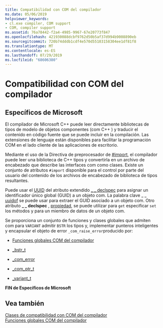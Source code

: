 ```yaml
---
title: Compatibilidad con COM del compilador
ms.date: 05/06/2019
helpviewer_keywords:
- cl.exe compiler, COM support
- COM, compiler support
ms.assetid: 76a78442-f2a4-4985-9967-67e20773f847
ms.openlocfilehash: 421930088dcbf9762d50b5af37d994b9008890eb
ms.sourcegitcommit: 720b74dddb1cdf4e570d55103158304ee1df81f8
ms.translationtype: MT
ms.contentlocale: es-ES
ms.lasthandoff: 07/29/2019
ms.locfileid: "68606380"
---
```

# <a name="compiler-com-support"></a>Compatibilidad con COM del compilador

## <a name="microsoft-specific"></a>Específicos de Microsoft

El compilador de Microsoft C++ puede leer directamente bibliotecas de tipos de modelo de objetos componentes (com C++ ) y traducir el contenido en código fuente que se puede incluir en la compilación. Las extensiones de lenguaje están disponibles para facilitar la programación COM en el lado cliente de las aplicaciones de escritorio.

Mediante el uso de la Directiva de preprocesador de [#import](../preprocessor/hash-import-directive-cpp.md), el compilador puede leer una biblioteca de C++ tipos y convertirla en un archivo de encabezado que describe las interfaces com como clases. Existe un conjunto de atributos `#import` disponible para el control por parte del usuario del contenido de los archivos de encabezado de biblioteca de tipos resultantes.

Puede usar el [UUID](../cpp/uuid-cpp.md) del atributo extendido [_ _ declspec](../cpp/declspec.md) para asignar un identificador único global (GUID) a un objeto com. La palabra clave _ _ [uuidof](../cpp/uuidof-operator.md) se puede usar para extraer el GUID asociado a un objeto com. Otro atributo **_ _ declspec** , [propiedad](../cpp/property-cpp.md), se puede utilizar para `get` especificar `set` los métodos y para un miembro de datos de un objeto com.

Se proporciona un conjunto de funciones y clases globales que admiten com para `VARIANT` admitir `BSTR` los tipos y, implementar punteros inteligentes y encapsular el objeto de error `_com_raise_error`producido por:

- [Funciones globales COM del compilador](../cpp/compiler-com-global-functions.md)

- [_bstr_t](../cpp/bstr-t-class.md)

- [_com_error](../cpp/com-error-class.md)

- [_com_ptr_t](../cpp/com-ptr-t-class.md)

- [_variant_t](../cpp/variant-t-class.md)

**FIN de Específicos de Microsoft**

## <a name="see-also"></a>Vea también

[Clases de compatibilidad con COM del compilador](../cpp/compiler-com-support-classes.md)<br/>
[Funciones globales COM del compilador](../cpp/compiler-com-global-functions.md)
